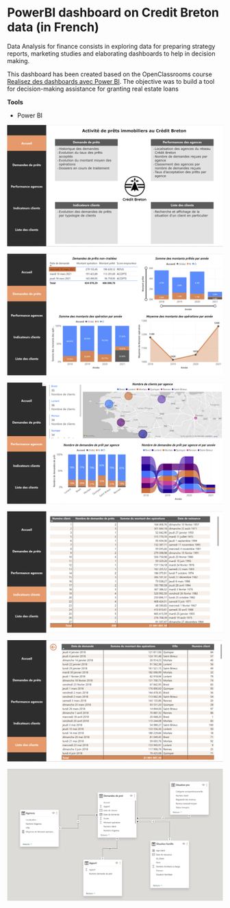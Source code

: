 # PowerBI dashboard on Credit Breton data (in French)

Data Analysis for finance consists in exploring data for preparing strategy reports, marketing studies and elaborating dashboards to help in decision making. 

This dashboard has been created based on the OpenClassrooms course [Realisez des dashboards avec Power BI](https://openclassrooms.com/fr/courses/7110891-realisez-des-dashboards-avec-power-bi). The objective was to build a tool for decision-making assistance for granting real estate loans

**Tools**
- Power BI

![Accueil](pictures/01.png)

![Demandes de prets](pictures/02.png)

![Performance agences](pictures/03.png)

![Indicateurs clients](pictures/04.png)

![Liste des clients](pictures/05.png)

![Tables](pictures/06.png)
